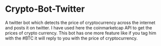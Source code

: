 # Crypto-Bot-Twitter
A twitter bot which detects the price of cryptocurrency across the internet and posts it on twitter. I have used here the coinmarketcap API to get the prices of crypto currency. This bot has one more feature like if you tag him with the #BTC it will reply to you with the price of cryptocurrency.
